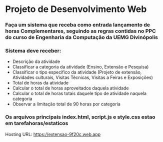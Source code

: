 # Projeto de Desenvolvimento Web

### Faça um sistema que receba como entrada lançamento de horas Complementares, seguindo as regras contidas no PPC do curso de Engenharia da Computação da UEMG Divinópolis

### Sistema deve receber:
- Descrição da atividade
- Classificar a categoria da atividade (Ensino, Extensão e Pesquisa)
- Classificar o tipo específico da atividade (Projeto de extensão, Atividades culturais, Visitas Técnicas, Visitas a Feiras e Exposições)
- Total de horas da atividade
- Calcular o total de horas aproveitados daquela atividade
- Calcular o total de horas totais daquele tipo de atividade naquela categoria
- Observar a limitação total de 90 horas por categoria




### Os arquivos principais index.html, script.js e style.css estao em tarefahoras/estaticos
Hosting URL: https://extensao-9f20c.web.app
